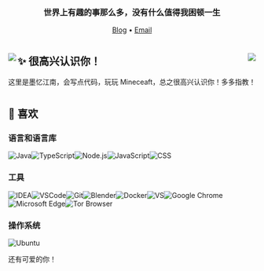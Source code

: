 <h3 align="center">世界上有趣的事那么多，没有什么值得我困顿一生</h3>

<p align="center">
  <a target="_blank" href="https://moyi.playae.com/">Blog</a> •
  <a target="_blank" href="dongyifengs@gmail.com">Email</a>
</p>

#    
<img align="left" src="https://github-readme-stats.vercel.app/api?username=dongyifengs&show_icons=true">

<img align="right" src="https://github-readme-stats.vercel.app/api/top-langs/?username=dongyifengs&layout=compact&hide=html,css,less,scss&langs_count=8&theme=tokyonight&hide_title=true">

## ✨ 很高兴认识你！
这里是墨忆江南，会写点代码，玩玩 Mineceaft，总之很高兴认识你！多多指教！

# 

## 🎯 喜欢

### 语言和语言库
![Java](https://img.shields.io/badge/Java-ED8B00?style=for-the-badge&logo=java&logoColor=white)![TypeScript](https://img.shields.io/badge/TypeScript-007ACC?style=for-the-badge&logo=typescript&logoColor=white)![Node.js](https://img.shields.io/badge/Node.js-43853D?style=for-the-badge&logo=node.js&logoColor=white)![JavaScript](https://img.shields.io/badge/JavaScript-F7DF1E?style=for-the-badge&logo=javascript&logoColor=black)![CSS](https://img.shields.io/badge/CSS-239120?&style=for-the-badge&logo=css3&logoColor=white)
### 工具
![IDEA](https://img.shields.io/badge/IntelliJ_IDEA-000000.svg?style=for-the-badge&logo=intellij-idea&logoColor=white)![VSCode](https://img.shields.io/badge/Visual_Studio_Code-0078D4?style=for-the-badge&logo=visual%20studio%20code&logoColor=white)![Git](https://img.shields.io/badge/GIT-E44C30?style=for-the-badge&logo=git&logoColor=white)![Blender](https://img.shields.io/badge/blender-%23F5792A.svg?style=for-the-badge&logo=blender&logoColor=white)![Docker](https://img.shields.io/badge/Docker-2CA5E0?style=for-the-badge&logo=docker&logoColor=white)![VS](https://img.shields.io/badge/Visual_Studio-5C2D91?style=for-the-badge&logo=visual%20studio&logoColor=white)![Google Chrome](https://img.shields.io/badge/Google_chrome-4285F4?style=for-the-badge&logo=Google-chrome&logoColor=white)![Microsoft Edge](https://img.shields.io/badge/Microsoft_Edge-0078D7?style=for-the-badge&logo=Microsoft-edge&logoColor=white)![Tor Browser](https://img.shields.io/badge/Tor_Browser-7D4698?style=for-the-badge&logo=Tor-Browser&logoColor=white)
### 操作系统
![Ubuntu](https://img.shields.io/static/v1?style=for-the-badge&message=Ubuntu&color=d64614&logo=Ubuntu&logoColor=ffffff&label=)

还有可爱的你！
